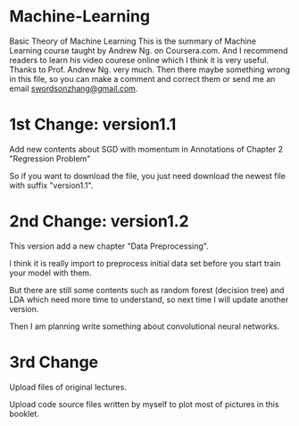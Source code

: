 # Machine-Learning
Basic Theory of Machine Learning
This is the summary of Machine Learning course taught by Andrew Ng. on Coursera.com. And I recommend readers to learn his video courese online which I think it is very useful. Thanks to Prof. Andrew Ng. very much.
Then there maybe something wrong in this file, so you can make a comment and correct them or send me an email swordsonzhang@gmail.com. 

# 1st Change: version1.1

Add new contents about SGD with momentum in Annotations of Chapter 2 "Regression Problem"

So if you want to download the file, you just need download the newest file with suffix "version1.1".

# 2nd Change: version1.2

This version add a new chapter "Data Preprocessing". 

I think it is really import to preprocess initial data set before you start train your model with them.

But there are still some contents such as random forest (decision tree) and LDA which need more time to understand, 
so next time I will update another version.

Then I am planning write something about convolutional neural networks.

# 3rd Change
Upload files of original lectures.

Upload code source files written by myself to plot most of pictures in this booklet. 
